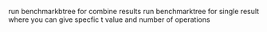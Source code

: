 run benchmarkbtree for combine results 
run benchmarktree for single result where you can give specfic t value and number of operations
